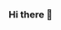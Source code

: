 ### Hi there 👋

<!--
**phisomni-edu/phisomni-edu** is a ✨ _special_ ✨ repository because its `README.md` (this file) appears on your GitHub profile.

Here are some ideas to get you started:

- 🔭 I’m currently working on: a bachelor's degree in data science
- 🌱 I’m currently learning: statistical theory and programming in python
- 👯 I’m looking to collaborate on: small scale data analytics research
- 🤔 I’m looking for help with: improving my problem solving skills
- 💬 Ask me about: the ethics of algorithmic decsion and ml applications
- 📫 How to reach me: aran.m.dharma@gmail.com
- 😄 Pronouns: he/him
- ⚡ Fun fact: i can play 5 instruments (pretty badly)
-->
